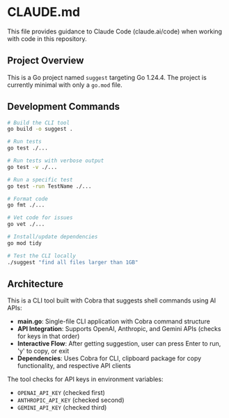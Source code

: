 # CLAUDE.md

This file provides guidance to Claude Code (claude.ai/code) when working with code in this repository.

## Project Overview

This is a Go project named `suggest` targeting Go 1.24.4. The project is currently minimal with only a `go.mod` file.

## Development Commands

```bash
# Build the CLI tool
go build -o suggest .

# Run tests
go test ./...

# Run tests with verbose output
go test -v ./...

# Run a specific test
go test -run TestName ./...

# Format code
go fmt ./...

# Vet code for issues
go vet ./...

# Install/update dependencies
go mod tidy

# Test the CLI locally
./suggest "find all files larger than 1GB"
```

## Architecture

This is a CLI tool built with Cobra that suggests shell commands using AI APIs:

- **main.go**: Single-file CLI application with Cobra command structure
- **API Integration**: Supports OpenAI, Anthropic, and Gemini APIs (checks for keys in that order)
- **Interactive Flow**: After getting suggestion, user can press Enter to run, 'y' to copy, or exit
- **Dependencies**: Uses Cobra for CLI, clipboard package for copy functionality, and respective API clients

The tool checks for API keys in environment variables:
- `OPENAI_API_KEY` (checked first)
- `ANTHROPIC_API_KEY` (checked second) 
- `GEMINI_API_KEY` (checked third)